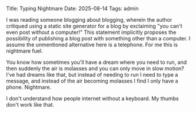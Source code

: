 Title: Typing Nightmare
Date: 2025-08-14
Tags: admin

I was reading someone blogging about blogging, wherein the author critiqued using a static site generator for a blog by exclaiming "you can't even post without a computer!" This statement implicitly proposes the possibility of publishing a blog post with something other than a computer. I assume the unmentioned alternative here is a telephone. For me this is nightmare fuel.

You know how sometimes you'll have a dream where you need to run, and then suddenly the air is molasses and you can only move in slow motion? I've had dreams like that, but instead of needing to run I need to type a message, and instead of the air becoming molasses I find I only have a phone. Nightmare.

I don't understand how people internet without a keyboard. My thumbs don't work like that.
